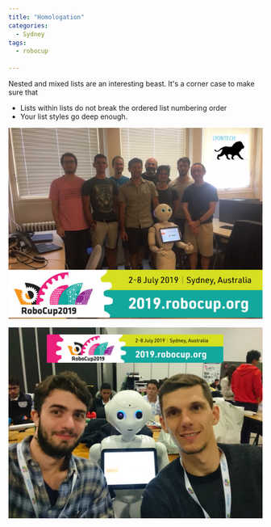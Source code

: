 ```yaml
---
title: "Homologation"
categories:
  - Sydney
tags:
  - robocup

---
```


Nested and mixed lists are an interesting beast. It's a corner case to make sure that

* Lists within lists do not break the ordered list numbering order
* Your list styles go deep enough.

![Part of the team, support from Lyon](/assets/images/sydney2019/team_part.jpg)

![reduce but efficient team present at sydney](/assets/images/sydney2019/benoit_vincent.jpg)
